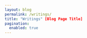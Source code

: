 ```yaml
---
layout: blog
permalink: /writings/
title: "Writings" [Blog Page Title]
pagination:
  enabled: true
---
```

